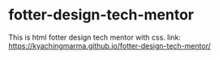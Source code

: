 # fotter-design-tech-mentor
This is html fotter design tech mentor with css.
link: https://kyachingmarma.github.io/fotter-design-tech-mentor/
